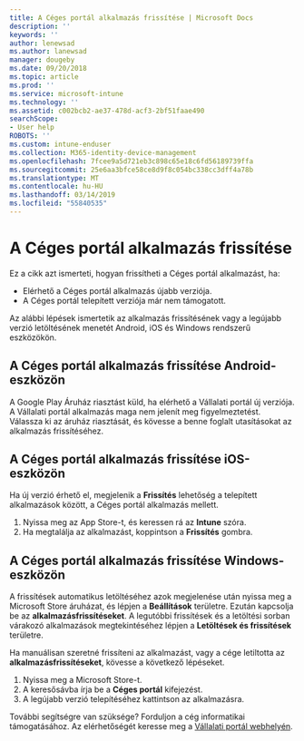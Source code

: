 ```yaml
---
title: A Céges portál alkalmazás frissítése | Microsoft Docs
description: ''
keywords: ''
author: lenewsad
ms.author: lanewsad
manager: dougeby
ms.date: 09/20/2018
ms.topic: article
ms.prod: ''
ms.service: microsoft-intune
ms.technology: ''
ms.assetid: c002bcb2-ae37-478d-acf3-2bf51faae490
searchScope:
- User help
ROBOTS: ''
ms.custom: intune-enduser
ms.collection: M365-identity-device-management
ms.openlocfilehash: 7fcee9a5d721eb3c898c65e18c6fd56189739ffa
ms.sourcegitcommit: 25e6aa3bfce58ce8d9f8c054bc338cc3dff4a78b
ms.translationtype: MT
ms.contentlocale: hu-HU
ms.lasthandoff: 03/14/2019
ms.locfileid: "55840535"
---
```

# <a name="how-to-update-the-company-portal-app"></a>A Céges portál alkalmazás frissítése

Ez a cikk azt ismerteti, hogyan frissítheti a Céges portál alkalmazást, ha:  
* Elérhető a Céges portál alkalmazás újabb verziója.
* A Céges portál telepített verziója már nem támogatott.

Az alábbi lépések ismertetik az alkalmazás frissítésének vagy a legújabb verzió letöltésének menetét Android, iOS és Windows rendszerű eszközökön.    

## <a name="update-the-company-portal-app-on-your-android-device"></a>A Céges portál alkalmazás frissítése Android-eszközön  

A Google Play Áruház riasztást küld, ha elérhető a Vállalati portál új verziója. A Vállalati portál alkalmazás maga nem jelenít meg figyelmeztetést. Válassza ki az áruház riasztását, és kövesse a benne foglalt utasításokat az alkalmazás frissítéséhez. 

## <a name="update-the-company-portal-app-on-your-ios-device"></a>A Céges portál alkalmazás frissítése iOS-eszközön  

Ha új verzió érhető el, megjelenik a **Frissítés** lehetőség a telepített alkalmazások között, a Céges portál alkalmazás mellett.  

1. Nyissa meg az App Store-t, és keressen rá az **Intune** szóra.  
2. Ha megtalálja az alkalmazást, koppintson a **Frissítés** gombra.  

## <a name="update-the-company-portal-app-on-your-windows-device"></a>A Céges portál alkalmazás frissítése Windows-eszközön
A frissítések automatikus letöltéséhez azok megjelenése után nyissa meg a Microsoft Store áruházat, és lépjen a **Beállítások** területre. Ezután kapcsolja be az **alkalmazásfrissítéseket**. A legutóbbi frissítések és a letöltési sorban várakozó alkalmazások megtekintéséhez lépjen a **Letöltések és frissítések** területre.  

Ha manuálisan szeretné frissíteni az alkalmazást, vagy a cége letiltotta az **alkalmazásfrissítéseket**, kövesse a következő lépéseket.  
1. Nyissa meg a Microsoft Store-t.
2. A keresősávba írja be a **Céges portál** kifejezést.
3. A legújabb verzió telepítéséhez kattintson az alkalmazásra. 


További segítségre van szüksége? Forduljon a cég informatikai támogatásához. Az elérhetőségét keresse meg a [Vállalati portál webhelyén](https://go.microsoft.com/fwlink/?linkid=2010980).
